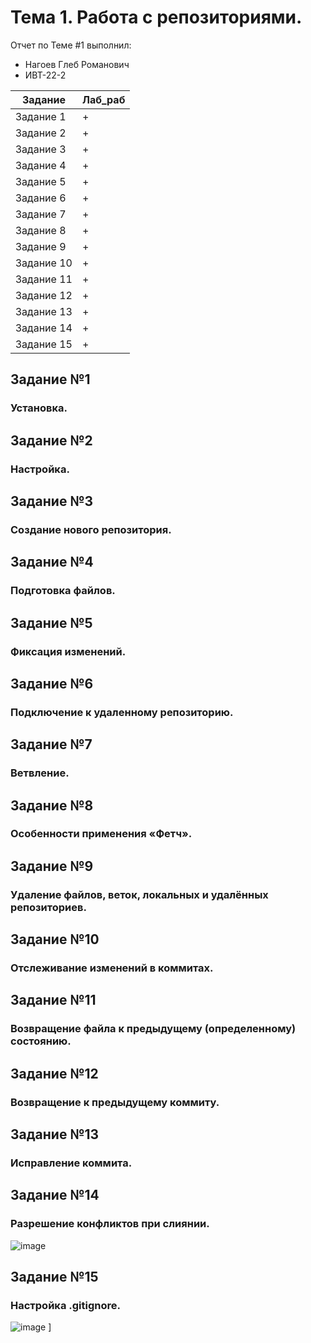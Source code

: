 # Тема 1. Работа с репозиториями.
Отчет по Теме #1 выполнил:
- Нагоев Глеб Романович
- ИВТ-22-2

| Задание | Лаб_раб |
| ------ | ------ |
| Задание 1 | + |
| Задание 2 | + |
| Задание 3 | + |
| Задание 4 | + |
| Задание 5 | + |
| Задание 6 | + |
| Задание 7 | + |
| Задание 8 | + |
| Задание 9 | + |
| Задание 10 | + |
| Задание 11 | + |
| Задание 12 | + |
| Задание 13 | + |
| Задание 14 | + |
| Задание 15 | + |



## Задание №1
### Установка. 




## Задание №2
### Настройка.  


## Задание №3
### Создание нового репозитория. 


## Задание №4
### Подготовка файлов. 


## Задание №5
### Фиксация изменений. 


## Задание №6
### Подключение к удаленному репозиторию. 


## Задание №7
### Ветвление.



## Задание №8
### Особенности применения «Фетч».


## Задание №9
### Удаление файлов, веток, локальных и удалённых репозиториев.



## Задание №10
### Отслеживание изменений в коммитах.



## Задание №11



###  Возвращение файла к предыдущему (определенному) состоянию.
## Задание №12
### Возвращение к предыдущему коммиту.


## Задание №13
### Исправление коммита.


## Задание №14
### Разрешение конфликтов при слиянии.
![image](https://github.com/user-attachments/assets/98b64004-71e7-4ba2-b643-0f7e9b999bba)

## Задание №15
### Настройка .gitignore. 
![image](https://github.com/user-attachments/assets/fd77dc36-37a2-4cd7-ba64-77421b18dfa9)
]
